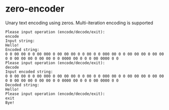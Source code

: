 # zero-encoder

Unary text encoding using zeros. Multi-iteration encoding is supported

```
Please input operation (encode/decode/exit):
encode
Input string:
Hello!
Encoded string:
0 0 00 00 0 0 00 000 0 00 00 00 0 0 00 0 0 000 00 0 0 00 00 00 0 00 00 0 0 00 00 00 0 00 00 0 0 0000 00 0 0 0 00 0000 0 0
Please input operation (encode/decode/exit):
decode
Input encoded string:
0 0 00 00 0 0 00 000 0 00 00 00 0 0 00 0 0 000 00 0 0 00 00 00 0 00 00 0 0 00 00 00 0 00 00 0 0 0000 00 0 0 0 00 0000 0 0
Decoded string:
Hello!
Please input operation (encode/decode/exit):
exit
Bye!
```